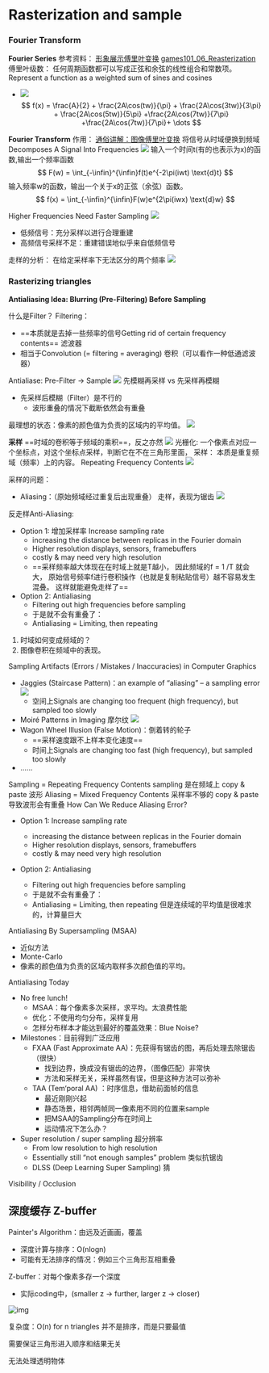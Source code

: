 # Rasterization and  sample

### Fourier Transform
**Fourier Series**
参考资料：
[形象展示傅里叶变换](https://www.bilibili.com/video/BV1pW411J7s8?share_source=copy_web&vd_source=e84f3d79efba7dc72e6306f35613222e)
[games101_06_Reasterization](https://www.bilibili.com/video/BV1X7411F744?p=6&share_source=copy_web&vd_source=e84f3d79efba7dc72e6306f35613222e)
傅里叶级数： 任何周期函数都可以写成正弦和余弦的线性组合和常数项。Represent a function as a weighted sum of sines and cosines
* ![](./Image/Fourier_series.png)
$$
f(x) = \frac{A}{2} + \frac{2A\cos(tw)}{\pi} + \frac{2A\cos(3tw)}{3\pi} + \frac{2A\cos(5tw)}{5\pi} +\frac{2A\cos(7tw)}{7\pi} +\frac{2A\cos(7tw)}{7\pi}+ \dots
$$

**Fourier Transform**
作用： [通俗讲解：图像傅里叶变换](https://zhuanlan.zhihu.com/p/99605178) 将信号从时域便换到频域
Decomposes A Signal Into Frequencies
![](./Image/Fourier_Transform.png)
输入一个时间t(有的也表示为x)的函数,输出一个频率函数
$$
F(w) = \int_{-\infin}^{\infin}f(t)e^{-2\pi(iwt) \text{d}t}
$$
输入频率w的函数，输出一个关于x的正弦（余弦）函数。 
$$
f(x) =  \int_{-\infin}^{\infin}F(w)e^{2\pi(iwx) \text{d}w}
$$

Higher Frequencies Need Faster Sampling
![](./Image/Periodic_Sample.png)
* 低频信号：充分采样以进行合理重建
* 高频信号采样不足：重建错误地似乎来自低频信号

走样的分析： 在给定采样率下无法区分的两个频率
![](./Image/Frequency_Aliases.png)





### Rasterizing triangles

**Antialiasing Idea: Blurring (Pre-Filtering) Before Sampling**

什么是Filter？
Filtering： 
- ==本质就是去掉一些频率的信号Getting rid of certain frequency contents== 滤波器
- 相当于Convolution (= filtering = averaging) 卷积（可以看作一种低通滤波器）

Antialiase: Pre-Filter → Sample
![](./Image/PreFilter.png)
先模糊再采样 vs 先采样再模糊
- 先采样后模糊（Filter）是不行的
  - 波形重叠的情况下截断依然会有重叠

最理想的状态：像素的颜色值为负责的区域内的平均值。
![](./Image/Antialiasing_vs_Blurred_Aliasing.png)

**采样**
==时域的卷积等于频域的乘积==，反之亦然
![](./Image/Convolution_Theorem.png)
光栅化: 一个像素点对应一个坐标点，对这个坐标点采样，判断它在不在三角形里面，
采样： 本质是重复频域（频率）上的内容。 Repeating Frequency Contents
![](./Image/Repeating_Frequency_Contents.png)

采样的问题：
- Aliasing：（原始频域经过重复后出现重叠） 走样，表现为锯齿
  ![](./Image/Mixed_Frequency_Contents.png)

反走样Anti-Aliasing: 
- Option 1: 增加采样率 Increase sampling rate
  - increasing the distance between replicas in the Fourier domain
  - Higher resolution displays, sensors, framebuffers
  - costly & may need very high resolution
  - ==采样频率越大体现在在时域上就是T越小， 因此频域的f = 1 /T 就会大， 原始信号频率f进行卷积操作（也就是复制粘贴信号）越不容易发生混叠。 这样就能避免走样了==
- Option 2: Antialiasing
  - Filtering out high frequencies before sampling
  - 于是就不会有重叠了：
  - Antialiasing = Limiting, then repeating

1. 时域如何变成频域的？ 
2. 图像卷积在频域中的表现。


Sampling Artifacts (Errors / Mistakes / Inaccuracies) in Computer Graphics
- Jaggies (Staircase Pattern)：an example of “aliasing” – a sampling error
  ![](./Image/Rasterization_Jaggies.png)
  - 空间上Signals are changing too frequent (high frequency), but sampled too slowly
- Moiré Patterns in Imaging 摩尔纹
  ![](./Image/Rasterization_MoirePattern.png)
- Wagon Wheel Illusion (False Motion)：倒着转的轮子
  - ==采样速度跟不上样本变化速度==
  - 时间上Signals are changing too fast (high frequency), but sampled too slowly
- ……











Sampling = Repeating Frequency Contents
sampling 是在频域上 copy & paste 波形
Aliasing = Mixed Frequency Contents
采样率不够的 copy & paste 导致波形会有重叠
How Can We Reduce Aliasing Error?
- Option 1: Increase sampling rate
  - increasing the distance between replicas in the Fourier domain
  - Higher resolution displays, sensors, framebuffers
  - costly & may need very high resolution

- Option 2: Antialiasing
  - Filtering out high frequencies before sampling
  - 于是就不会有重叠了：
  - Antialiasing = Limiting, then repeating
但是连续域的平均值是很难求的，计算量巨大

Antialiasing By Supersampling (MSAA)
- 近似方法
- Monte-Carlo
- 像素的颜色值为负责的区域内取样多次颜色值的平均。


Antialiasing Today
- No free lunch!
  - MSAA：每个像素多次采样，求平均。太浪费性能
  - 优化：不使用均匀分布，采样复用
  - 怎样分布样本才能达到最好的覆盖效果：Blue Noise?
- Milestones：目前得到广泛应用
  - FXAA (Fast Approximate AA)：先获得有锯齿的图，再后处理去除锯齿（很快）
    - 找到边界，换成没有锯齿的边界，（图像匹配）非常快
    - 方法和采样无关，采样虽然有误，但是这种方法可以弥补
  - TAA (Tem‘poral AA) ：时序信息，借助前面帧的信息
    - 最近刚刚兴起
    - 静态场景，相邻两帧同一像素用不同的位置来sample
    - 把MSAA的Sampling分布在时间上
    - 运动情况下怎么办？
- Super resolution / super sampling 超分辨率
  - From low resolution to high resolution
  - Essentially still “not enough samples” problem 类似抗锯齿
  - DLSS (Deep Learning Super Sampling) 猜

Visibility / Occlusion

## 深度缓存 Z-buffer

Painter's Algorithm：由远及近画画，覆盖

- 深度计算与排序：O(nlogn)
- 可能有无法排序的情况：例如三个三角形互相重叠

Z-buffer：对每个像素多存一个深度

- 实际coding中，(smaller z -> further, larger z -> closer)

![img](typora_assets/Untitled7.png)

复杂度：O(n) for n triangles 并不是排序，而是只要最值

需要保证三角形进入顺序和结果无关

无法处理透明物体